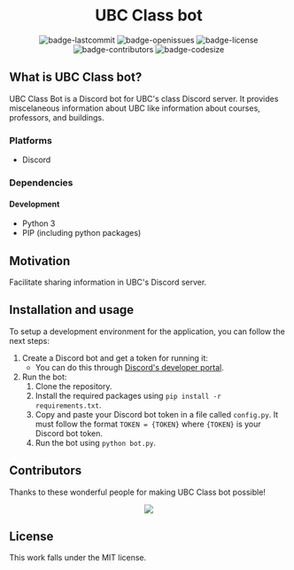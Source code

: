 <h1 align="center">UBC Class bot</h1>


<p align="center">
  <img alt="badge-lastcommit" src="https://img.shields.io/github/last-commit/davenfroberg/ubc-class-bot?style=for-the-badge">
  <img alt="badge-openissues" src="https://img.shields.io/github/issues-raw/davenfroberg/ubc-class-bot?style=for-the-badge">
  <img alt="badge-license" src="https://img.shields.io/github/license/davenfroberg/ubc-class-bot?style=for-the-badge">
  <img alt="badge-contributors" src="https://img.shields.io/github/contributors/davenfroberg/ubc-class-bot?style=for-the-badge">
  <img alt="badge-codesize" src="https://img.shields.io/github/languages/code-size/davenfroberg/ubc-class-bot?style=for-the-badge">
</p>

## What is UBC Class bot?
UBC Class Bot is a Discord bot for UBC's class Discord server. It provides miscelaneous information about UBC like information about courses, professors, and buildings.

### Platforms
- Discord

### Dependencies
#### Development
- Python 3
- PIP (including python packages)

## Motivation
Facilitate sharing information in UBC's Discord server.

## Installation and usage
To setup a development environment for the application, you can follow the next steps:
1. Create a Discord bot and get a token for running it:
    - You can do this through [Discord's developer portal](https://discord.com/developers/applications).
2. Run the bot:
    1. Clone the repository.
    2. Install the required packages using `pip install -r requirements.txt`.
    3. Copy and paste your Discord bot token in a file called `config.py`. It must follow the format `TOKEN = {TOKEN}` where `{TOKEN}` is your Discord bot token.
    4. Run the bot using `python bot.py`.

## Contributors
Thanks to these wonderful people for making UBC Class bot possible!

<p align="center"><a href="https://github.com/davenfroberg/ubc-class-bot/graphs/contributors"><img src="https://contrib.rocks/image?repo=davenfroberg/ubc-class-bot" /></a></p>

## License
This work falls under the MIT license.
